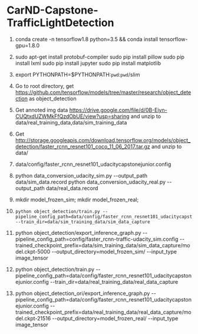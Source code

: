 # CarND-Capstone-TrafficLightDetection

1. conda create -n tensorflow1.8 python=3.5 && conda install tensorflow-gpu=1.8.0

2. sudo apt-get install protobuf-compiler
   sudo pip install pillow
   sudo pip install lxml
   sudo pip install jupyter
   sudo pip install matplotlib

3. 	export PYTHONPATH=$PYTHONPATH:`pwd`:`pwd`/slim

4. 	Go to root directory,  get https://github.com/tensorflow/models/tree/master/research/object_detection  as object_detection

5. 	Get annoted img data https://drive.google.com/file/d/0B-Eiyn-CUQtxdUZWMkFfQzdObUE/view?usp=sharing and unzip to data/real_training_data,data/sim_training_data

6. 	Get http://storage.googleapis.com/download.tensorflow.org/models/object_detection/faster_rcnn_resnet101_coco_11_06_2017.tar.gz and unzip to data/

7. 	data/config/faster_rcnn_resnet101_udacitycapstonejunior.config

8. 	python data_conversion_udacity_sim.py --output_path data/sim_data.record
	python data_conversion_udacity_real.py --output_path data/real_data.record

9.	mkdir model_frozen_sim; 
	mkdir model_frozen_real; 
10. 	python object_detection/train.py --pipeline_config_path=data/config/faster_rcnn_resnet101_udacitycapstonejunior.config --train_dir=data/sim_training_data/sim_data_capture

11. python object_detection/export_inference_graph.py --pipeline_config_path=config/faster_rcnn-traffic-udacity_sim.config --trained_checkpoint_prefix=data/sim_training_data/sim_data_capture/model.ckpt-5000 --output_directory=model_frozen_sim/ --input_type image_tensor

12.	python object_detection/train.py --pipeline_config_path=data/config/faster_rcnn_resnet101_udacitycapstonejunior.config --train_dir=data/real_training_data/real_data_capture

13.	python object_detection_ori/export_inference_graph.py --pipeline_config_path=data/config/faster_rcnn_resnet101_udacitycapstonejunior.config --trained_checkpoint_prefix=data/real_training_data/real_data_capture/model.ckpt-21516 --output_directory=model_frozen_real/ --input_type image_tensor
